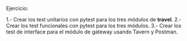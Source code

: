 Ejercicio:

1.- Crear los test unitarios con pytest para los tres módulos de **travel**.
2.- Crear los test funcionales con pytest para los tres módulos.
3.- Crear los test de interface para el módulo de gateway usando Tavern y Postman.